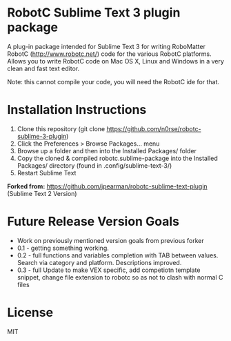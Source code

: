 # RobotC Sublime Text 3 plugin package

A plug-in package intended for Sublime Text 3 for writing RoboMatter RobotC (http://www.robotc.net/) code for the various RobotC platforms. Allows you to write RobotC code on Mac OS X, Linux and Windows in a very clean and fast text editor. 

Note: this cannot compile your code, you will need the RobotC ide for that.

# Installation Instructions
1. Clone this repository (git clone https://github.com/n0rse/robotc-sublime-3-plugin)
2. Click the Preferences > Browse Packages… menu
3. Browse up a folder and then into the Installed Packages/ folder
4. Copy the cloned & compiled robotc.sublime-package into the Installed Packages/ directory (found in .config/sublime-text-3/)
5. Restart Sublime Text

**Forked from:** https://github.com/jpearman/robotc-sublime-text-plugin (Sublime Text 2 Version)

# Future Release Version Goals
- Work on previously mentioned version goals from previous forker
- 0.1 - getting something working.
- 0.2 - full functions and variables completion with TAB between values. Search via category and platform. Descriptions improved.
- 0.3 - full Update to make VEX specific, add competiotn template snippet, change file extension to robotc so as not to clash with normal C files 

# License
MIT
